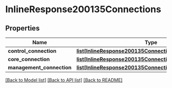 # InlineResponse200135Connections

## Properties
Name | Type | Description | Notes
------------ | ------------- | ------------- | -------------
**control_connection** | [**list[InlineResponse200135ConnectionsControlConnection]**](InlineResponse200135ConnectionsControlConnection.md) |  | [optional] 
**core_connection** | [**list[InlineResponse200135ConnectionsControlConnection]**](InlineResponse200135ConnectionsControlConnection.md) |  | [optional] 
**management_connection** | [**list[InlineResponse200135ConnectionsControlConnection]**](InlineResponse200135ConnectionsControlConnection.md) |  | [optional] 

[[Back to Model list]](../README.md#documentation-for-models) [[Back to API list]](../README.md#documentation-for-api-endpoints) [[Back to README]](../README.md)

